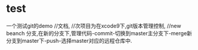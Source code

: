 # test
一个测试git的demo
//文档,
//次项目为在xcode9下,git版本管理控制,
//new beanch 分支,在新的分支下,管理代码-commit-切换到master主分支下-merge新分支到master下-push-选择master对应的远程仓库中.
